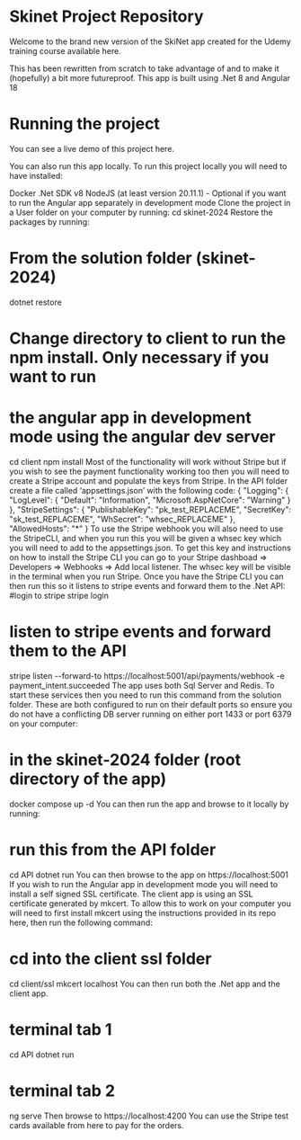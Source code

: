 # Skinet Project Repository
Welcome to the brand new version of the SkiNet app created for the Udemy training course available here.

This has been rewritten from scratch to take advantage of and to make it (hopefully) a bit more futureproof. This app is built using .Net 8 and Angular 18

# Running the project
You can see a live demo of this project here.

You can also run this app locally. To run this project locally you will need to have installed:

Docker
.Net SDK v8
NodeJS (at least version 20.11.1) - Optional if you want to run the Angular app separately in development mode
Clone the project in a User folder on your computer by running:
cd skinet-2024
Restore the packages by running:
# From the solution folder (skinet-2024)
dotnet restore

# Change directory to client to run the npm install.  Only necessary if you want to run
# the angular app in development mode using the angular dev server
cd client
npm install
Most of the functionality will work without Stripe but if you wish to see the payment functionality working too then you will need to create a Stripe account and populate the keys from Stripe. In the API folder create a file called ‘appsettings.json’ with the following code:
{
    "Logging": {
      "LogLevel": {
        "Default": "Information",
        "Microsoft.AspNetCore": "Warning"
      }
    },
    "StripeSettings": {
      "PublishableKey": "pk_test_REPLACEME",
      "SecretKey": "sk_test_REPLACEME",
      "WhSecret": "whsec_REPLACEME"
    },
    "AllowedHosts": "*"
  }
To use the Stripe webhook you will also need to use the StripeCLI, and when you run this you will be given a whsec key which you will need to add to the appsettings.json. To get this key and instructions on how to install the Stripe CLI you can go to your Stripe dashboad ⇒ Developers ⇒ Webhooks ⇒ Add local listener. The whsec key will be visible in the terminal when you run Stripe.
Once you have the Stripe CLI you can then run this so it listens to stripe events and forward them to the .Net API:
#login to stripe
stripe login

# listen to stripe events and forward them to the API
stripe listen --forward-to https://localhost:5001/api/payments/webhook -e payment_intent.succeeded
The app uses both Sql Server and Redis. To start these services then you need to run this command from the solution folder. These are both configured to run on their default ports so ensure you do not have a conflicting DB server running on either port 1433 or port 6379 on your computer:
# in the skinet-2024 folder (root directory of the app)
docker compose up -d 
You can then run the app and browse to it locally by running:
# run this from the API folder
cd API
dotnet run
You can then browse to the app on https://localhost:5001
If you wish to run the Angular app in development mode you will need to install a self signed SSL certificate. The client app is using an SSL certificate generated by mkcert. To allow this to work on your computer you will need to first install mkcert using the instructions provided in its repo here, then run the following command:
# cd into the client ssl folder
cd client/ssl
mkcert localhost
You can then run both the .Net app and the client app.
# terminal tab 1
cd API
dotnet run

# terminal tab 2
ng serve
Then browse to https://localhost:4200
You can use the Stripe test cards available from here to pay for the orders.
